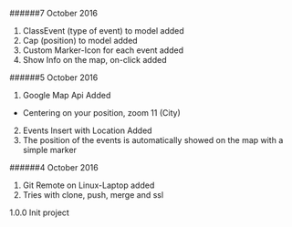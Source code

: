 ######7 October 2016
1. ClassEvent (type of event) to model added
2. Cap (position) to model added
3. Custom Marker-Icon for each event added
4. Show Info on the map, on-click added 

######5 October 2016
1. Google Map Api Added
+ Centering on your position, zoom 11 (City)
2. Events Insert with Location Added
3. The position of the events is automatically showed on the map with a simple marker

######4 October 2016
1. Git Remote on Linux-Laptop added
2. Tries with clone, push, merge and ssl

1.0.0
Init project